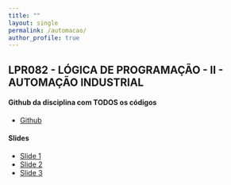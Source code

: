 ```yaml
---
title: ""
layout: single
permalink: /automacao/
author_profile: true
---
```

<link rel="stylesheet" href="{{ '/assets/css/custom.css' | relative_url }}">


## LPR082 - LÓGICA DE PROGRAMAÇÃO - II - AUTOMAÇÃO INDUSTRIAL

#### Github da disciplina com TODOS os códigos
 
 - <span class="education-title">[Github](https://github.com/josedihego/programacaoC)</span> 
   

#### Slides
 - <span class="education-title">[Slide 1](https://drive.google.com/file/d/1cOWT44qipoq3YT8oqfsDs2sr3eXth-FD/view?usp=share_link)</span> 
 - <span class="education-title">[Slide 2](https://drive.google.com/file/d/1rqHP3qPnmN8TvVARd8t3yJzfvXsJty50/view?usp=share_link)</span> 
 - <span class="education-title">[Slide 3](https://drive.google.com/file/d/1hbQZSz-7JMMqqJDFdA7eyjHa1ANiPa8d/view?usp=share_link)</span> 